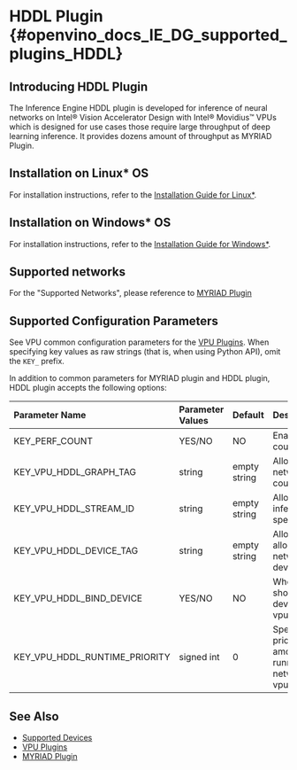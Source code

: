 # HDDL Plugin {#openvino_docs_IE_DG_supported_plugins_HDDL}

## Introducing HDDL Plugin

The Inference Engine HDDL plugin is developed for inference of neural networks on Intel&reg; Vision Accelerator Design with Intel&reg; Movidius&trade; VPUs which is designed for use cases those require large throughput of deep learning inference. It provides dozens amount of throughput as MYRIAD Plugin.

## Installation on Linux* OS

For installation instructions, refer to the [Installation Guide for Linux\*](VPU.md).

## Installation on Windows* OS

For installation instructions, refer to the [Installation Guide for Windows\*](Supported_Devices.md).

## Supported networks

For the "Supported Networks", please reference to [MYRIAD Plugin](MYRIAD.md)

## Supported Configuration Parameters

See VPU common configuration parameters for the [VPU Plugins](VPU.md).
When specifying key values as raw strings (that is, when using Python API), omit the `KEY_` prefix.

In addition to common parameters for MYRIAD plugin and HDDL plugin, HDDL plugin accepts the following options:

| Parameter Name                        | Parameter Values | Default      | Description                                                                     |
| :---                                  | :---             | :---         | :---                                                                            |
| KEY_PERF_COUNT                        | YES/NO           | NO           | Enable performance counter option.                                               |
| KEY_VPU_HDDL_GRAPH_TAG                | string           | empty string | Allows to execute network on specified count of devices.                        |
| KEY_VPU_HDDL_STREAM_ID                | string           | empty string | Allows to execute inference on a specified device.                              |
| KEY_VPU_HDDL_DEVICE_TAG               | string           | empty string | Allows to allocate/deallocate networks on specified devices.                    |
| KEY_VPU_HDDL_BIND_DEVICE              | YES/NO           | NO           | Whether the network should bind to a device. Refer to vpu_plugin_config.hpp.    |
| KEY_VPU_HDDL_RUNTIME_PRIORITY         | signed int       | 0            | Specify the runtime priority of a device among all devices that running a same network Refer to vpu_plugin_config.hpp. |

## See Also

* [Supported Devices](Supported_Devices.md)
* [VPU Plugins](VPU.md)
* [MYRIAD Plugin](MYRIAD.md)

